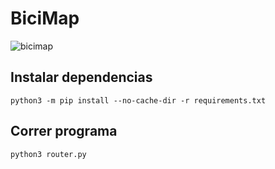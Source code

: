 # BiciMap

![bicimap](https://user-images.githubusercontent.com/37588761/167317717-e032b28c-23a2-4999-9aa8-4b5e463dcc9b.png)

## Instalar dependencias

```
python3 -m pip install --no-cache-dir -r requirements.txt
```

## Correr programa

```
python3 router.py
```
